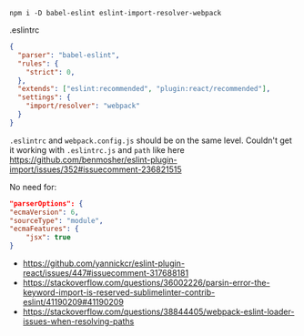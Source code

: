 `npm i -D babel-eslint eslint-import-resolver-webpack`

.eslintrc

```json
{
  "parser": "babel-eslint",
  "rules": {
    "strict": 0,
  },
  "extends": ["eslint:recommended", "plugin:react/recommended"],
  "settings": {
    "import/resolver": "webpack"
  }
}
```

`.eslintrc` and `webpack.config.js` should be on the same level. Couldn't get it working with `.eslintrc.js` and `path` like here https://github.com/benmosher/eslint-plugin-import/issues/352#issuecomment-236821515

No need for:

```json
"parserOptions": {
"ecmaVersion": 6,
"sourceType": "module",
"ecmaFeatures": {
    "jsx": true
}
```


- https://github.com/yannickcr/eslint-plugin-react/issues/447#issuecomment-317688181
- https://stackoverflow.com/questions/36002226/parsin-error-the-keyword-import-is-reserved-sublimelinter-contrib-eslint/41190209#41190209
- https://stackoverflow.com/questions/38844405/webpack-eslint-loader-issues-when-resolving-paths
